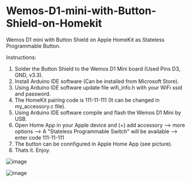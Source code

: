 # Wemos-D1-mini-with-Button-Shield-on-Homekit

Wemos D1 mini with Button Shield on Apple HomeKit as Stateless Programmable Button.

Instructions:
1. Solder the Button Shield to the Wemos D1 Mini board (Used Pins D3, GND, v3.3).
2. Install Arduino IDE software (Can be installed from Microsoft Store).
3. Using Arduino IDE software update file wifi_info.h with your WiFi ssid and password.
4. The HomeKit pairing code is 111-11-111 (It can be changed in my_accessory.c file).
5. Using Arduino IDE software compile and flash the Wemos D1 Mini by USB.
6. Open Home App in your Apple device and (+) add accessory --> more options --> A "Stateless Programmable Switch" will be available --> enter code 111-11-111
7. The button can be connfigured in Apple Home App (see picture).
8. Thats it. Enjoy.  

![image](https://github.com/StaRipper/Wemos-D1-mini-with-Button-Shield-on-Homekit/assets/22976153/34d2d08e-b1c6-4694-99aa-bc12b6fb1bda)


![image](https://github.com/StaRipper/Wemos-D1-mini-with-Button-Shield-on-Homekit/assets/22976153/2871f31a-4c53-4d8c-91a7-d4a618add1ab)
